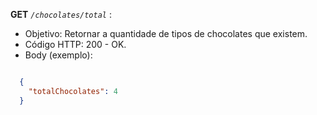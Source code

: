  **GET** _`/chocolates/total`_ : 
 - Objetivo: Retornar a quantidade de tipos de chocolates que existem.
 - Código HTTP: 200 - OK.
 - Body (exemplo):
   
``` json

  {
    "totalChocolates": 4
  }

```